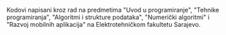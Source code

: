 Kodovi napisani kroz rad na predmetima "Uvod u programiranje", "Tehnike programiranja", "Algoritmi i strukture podataka", "Numerički algoritmi" i "Razvoj mobilnih aplikacija" na Elektrotehničkom fakultetu Sarajevo.
